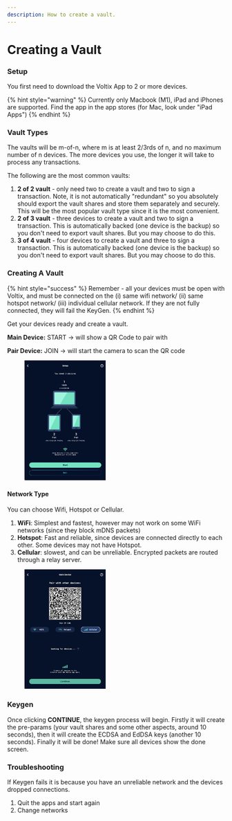 ```yaml
---
description: How to create a vault.
---
```


# Creating a Vault

### Setup

You first need to download the Voltix App to 2 or more devices.

{% hint style="warning" %}
Currently only Macbook (M1), iPad and iPhones are supported. Find the app in the app stores (for Mac, look under "iPad Apps")
{% endhint %}

### Vault Types

The vaults will be m-of-n, where m is at least 2/3rds of n, and no maximum number of n devices. The more devices you use, the longer it will take to process any transactions.

The following are the most common vaults:

1. **2 of 2 vault** - only need two to create a vault and two to sign a transaction. Note, it is not automatically "redundant" so you absolutely should export the vault shares and store them separately and securely. This will be the most popular vault type since it is the most convenient.
2. **2 of 3 vault** - three devices to create a vault and two to sign a transaction. This is automatically backed (one device is the backup) so you don't need to export vault shares. But you may choose to do this.
3. **3 of 4 vault** - four devices to create a vault and three to sign a transaction. This is automatically backed (one device is the backup) so you don't need to export vault shares. But you may choose to do this.

### Creating A Vault

{% hint style="success" %}
Remember - all your devices must be open with Voltix, and must be connected on the (i) same wifi network/ (ii) same hotspot network/ (iii) individual cellular network. If they are not fully connected, they will fail the KeyGen.
{% endhint %}

Get your devices ready and create a vault.&#x20;

**Main Device:** START -> will show a QR Code to pair with

**Pair Device:** JOIN -> will start the camera to scan the QR code

<figure><img src="../.gitbook/assets/image (3).png" alt="" width="188"><figcaption></figcaption></figure>

#### Network Type

You can choose Wifi, Hotspot or Cellular.&#x20;

1. **WiFi**: Simplest and fastest, however may not work on some WiFi networks (since they block mDNS packets)
2. **Hotspot**: Fast and reliable, since devices are connected directly to each other. Some devices may not have Hotspot.
3. **Cellular**: slowest, and can be unreliable. Encrypted packets are routed through a relay server.&#x20;

<figure><img src="../.gitbook/assets/image (4).png" alt="" width="188"><figcaption></figcaption></figure>

### Keygen

Once clicking **CONTINUE**, the keygen process will begin. Firstly it will create the pre-params (your vault shares and some other aspects, around 10 seconds), then it will create the ECDSA and EdDSA keys (another 10 seconds). Finally it will be done! Make sure all devices show the done screen.&#x20;

### Troubleshooting

If Keygen fails it is because you have an unreliable network and the devices dropped connections.&#x20;

1. Quit the apps and start again
2. Change networks
